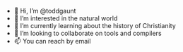 - 👋 Hi, I’m @toddgaunt
- 👀 I’m interested in the natural world
- 🌱 I’m currently learning about the history of Christianity
- 💞️ I’m looking to collaborate on tools and compilers
- 📫 You can reach by email
